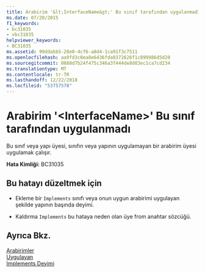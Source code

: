 ```yaml
---
title: Arabirim '&lt;InterfaceName&gt;' Bu sınıf tarafından uygulanmadı
ms.date: 07/20/2015
f1_keywords:
- bc31035
- vbc31035
helpviewer_keywords:
- BC31035
ms.assetid: 99ddabb5-20e0-4cf6-a8d4-1ca91f3c7511
ms.openlocfilehash: aa9fd3c0ea8e6436fda8372626f1c899986d5d20
ms.sourcegitcommit: 0888d7b24f475c346a3f444de8d83ec1ca7cd234
ms.translationtype: MT
ms.contentlocale: tr-TR
ms.lasthandoff: 12/22/2018
ms.locfileid: "53757578"
---
```

# <a name="interface-ltinterfacenamegt-is-not-implemented-by-this-class"></a>Arabirim '&lt;InterfaceName&gt;' Bu sınıf tarafından uygulanmadı
Bu sınıf veya yapı üyesi, sınıfın veya yapının uygulamayan bir arabirim üyesi uygulamak çalışır.  
  
 **Hata Kimliği:** BC31035  
  
## <a name="to-correct-this-error"></a>Bu hatayı düzeltmek için  
  
-   Ekleme bir `Implements` sınıfı veya onun uygun arabirimi uygulayan şekilde yapının başında deyimi.  
  
-   Kaldırma `Implements` bu hataya neden olan üye from anahtar sözcüğü.  
  
## <a name="see-also"></a>Ayrıca Bkz.  
 [Arabirimler](../../visual-basic/programming-guide/language-features/interfaces/index.md)  
 [Uygulayan](../../visual-basic/language-reference/statements/implements-clause.md)  
 [Implements Deyimi](../../visual-basic/language-reference/statements/implements-statement.md)
